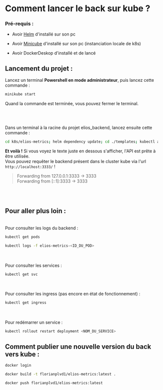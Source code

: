 # Comment lancer le back sur kube ?

### Pré-requis : 
* Avoir [Helm](https://helm.sh/docs/intro/quickstart/) d'installé sur son pc

* Avoir [Minicube](https://kubernetes.io/fr/docs/tasks/tools/install-minikube/) d'installé sur son pc (instanciation locale de k8s)

* Avoir DockerDeskop d'installé et de lancé



## Lancement du projet :

Lancez un terminal <b>Powershell en mode administrateur</b>, puis lancez cette commande :
```sh
minikube start
```
Quand la commande est terminée, vous pouvez fermer le terminal.

<br/>
<br/>


Dans un terminal à la racine du projet elios_backend, lancez ensuite cette commande :
```sh
cd k8s/elios-metrics; helm dependency update; cd ./templates; kubectl apply -f credentials.yaml; kubectl apply -f deployment.yaml; kubectl apply -f ingress.yaml; kubectl apply -f postgres-deployment.yaml; kubectl apply -f redis-client-pod.yaml; kubectl apply -f redis-deployment.yaml; cd ..; kubectl port-forward svc/elios-metrics 3333:3333
```

<b>Et voilà !</b>
Si vous voyez le texte juste en dessous s'afficher, l'API est prête à être utilisée.<br/>
Vous pouvez requêter le backend présent dans le cluster kube via l'url ``http://localhost:3333/`` !
> Forwarding from 127.0.0.1:3333 -> 3333<br/>
Forwarding from [::1]:3333 -> 3333



<br/>
<br/>

## Pour aller plus loin :
<br/>
Pour consulter les logs du backend :

```sh
kubectl get pods
```
```sh
kubectl logs -f elios-metrics-<ID_DU_POD>
```
<br/>
<br/>
Pour consulter les services :

```sh
kubectl get svc
```
<br/>
<br/>
Pour consulter les ingress (pas encore en état de fonctionnement) :

```sh
kubectl get ingress
```
<br/>
<br/>
Pour redémarrer un service :

```sh
kubectl rollout restart deployment <NOM_DU_SERVICE>
```


## Comment publier une nouvelle version du back vers kube :


```sh
docker login
```
```sh
docker build -t florianplvd1/elios-metrics:latest .
```
```sh
docker push florianplvd1/elios-metrics:latest
```
